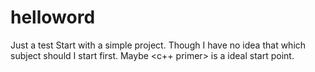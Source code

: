 # helloword
Just a test
Start with a simple project. Though I have no idea that which subject should I start first.
Maybe <c++ primer> is a ideal start point.
